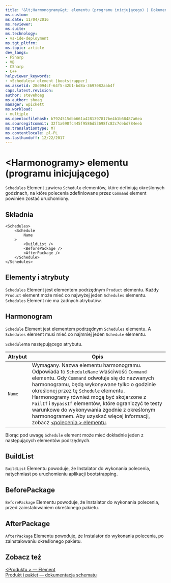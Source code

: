 ```yaml
---
title: "&lt;Harmonogramy&gt; elementu (programu inicjującego) | Dokumentacja firmy Microsoft"
ms.custom: 
ms.date: 11/04/2016
ms.reviewer: 
ms.suite: 
ms.technology:
- vs-ide-deployment
ms.tgt_pltfrm: 
ms.topic: article
dev_langs:
- FSharp
- VB
- CSharp
- C++
helpviewer_keywords:
- <Schedules> element [bootstrapper]
ms.assetid: 28d094cf-64f5-42b1-bd8a-3697082aab4f
caps.latest.revision: 
author: stevehoag
ms.author: shoag
manager: wpickett
ms.workload:
- multiple
ms.openlocfilehash: b7924515dbb661a4281397817be4b1b68487a6ea
ms.sourcegitcommit: 32f1a690fc445f9586d53698fc82c7debd784eeb
ms.translationtype: MT
ms.contentlocale: pl-PL
ms.lasthandoff: 12/22/2017
---
```

# <a name="ltschedulesgt-element-bootstrapper"></a>&lt;Harmonogramy&gt; elementu (programu inicjującego)
`Schedules` Element zawiera `Schedule` elementów, które definiują określonych godzinach, na które polecenia zdefiniowane przez `Command` element powinien zostać uruchomiony.  
  
## <a name="syntax"></a>Składnia  
  
```  
<Schedules>  
    <Schedule  
        Name  
    >  
        <BuildList />  
        <BeforePackage />  
        <AfterPackage />  
    </Schedule>  
</Schedules>  
```  
  
## <a name="elements-and-attributes"></a>Elementy i atrybuty  
 `Schedules` Element jest elementem podrzędnym `Product` elementu. Każdy `Product` element może mieć co najwyżej jeden `Schedules` elementu. `Schedules` Element nie ma żadnych atrybutów.  
  
## <a name="schedule"></a>Harmonogram  
 `Schedule` Element jest elementem podrzędnym `Schedules` elementu. A `Schedules` element musi mieć co najmniej jeden `Schedule` elementu.  
  
 `Schedule`ma następującego atrybutu.  
  
|Atrybut|Opis|  
|---------------|-----------------|  
|`Name`|Wymagany. Nazwa elementu harmonogramu. Odpowiada to `ScheduleName` właściwość `Command` elementu. Gdy `Command` odwołuje się do nazwanych harmonogramu, będą wykonywane tylko o godzinie określonej przez tę `Schedule` elementu. Harmonogramy również mogą być skojarzone z `FailIf` i `BypassIf` elementów, które ograniczyć te testy warunkowe do wykonywania zgodnie z określonym harmonogramem. Aby uzyskać więcej informacji, zobacz [ \<polecenia > elementu](../deployment/commands-element-bootstrapper.md).|  
  
 Biorąc pod uwagę `Schedule` element może mieć dokładnie jeden z następujących elementów podrzędnych.  
  
## <a name="buildlist"></a>BuildList  
 `BuildList` Elementu powoduje, że Instalator do wykonania polecenia, natychmiast po uruchomieniu aplikacji bootstrapping.  
  
## <a name="beforepackage"></a>BeforePackage  
 `BeforePackage` Elementu powoduje, że Instalator do wykonania polecenia, przed zainstalowaniem określonego pakietu.  
  
## <a name="afterpackage"></a>AfterPackage  
 `AfterPackage` Elementu powoduje, że Instalator do wykonania polecenia, po zainstalowaniu określonego pakietu.  
  
## <a name="see-also"></a>Zobacz też  
 [\<Produktu > — Element](../deployment/product-element-bootstrapper.md)   
 [Produkt i pakiet — dokumentacja schematu](../deployment/product-and-package-schema-reference.md)